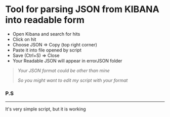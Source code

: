 # Tool for parsing JSON from KIBANA into readable form

* Open Kibana and search for hits
* Click on hit
* Choose JSON => Copy (top right corner)
* Paste it into file opened by script
* Save (Ctrl+S) => Close
* Your Readable JSON will appear in errorJSON folder


> _Your JSON format could be other than mine_
> 
> _So you might want to edit my script with your format_

### P.S
___
It's very simple script, but it is working